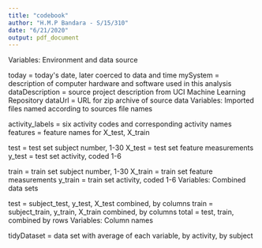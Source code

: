 ```yaml
---
title: "codebook"
author: "H.M.P Bandara - S/15/310"
date: "6/21/2020"
output: pdf_document
---
```

Variables: Environment and data source

today = today's date, later coerced to data and time
mySystem = description of computer hardware and software used in this analysis
dataDescription = source project description from UCI Machine Learning Repository
dataUrl = URL for zip archive of source data
Variables: Imported files named according to sources file names

activity_labels = six activity codes and corresponding activity names
features = feature names for X_test, X_train

test = test set subject number, 1-30
X_test = test set feature measurements
y_test = test set activity, coded 1-6

train = train set subject number, 1-30
X_train = train set feature measurements
y_train = train set activity, coded 1-6
Variables: Combined data sets

test = subject_test, y_test, X_test combined, by columns
train = subject_train, y_train, X_train combined, by columns
total = test, train, combined by rows
Variables: Column names

tidyDataset = data set with average of each variable, by activity, by subject